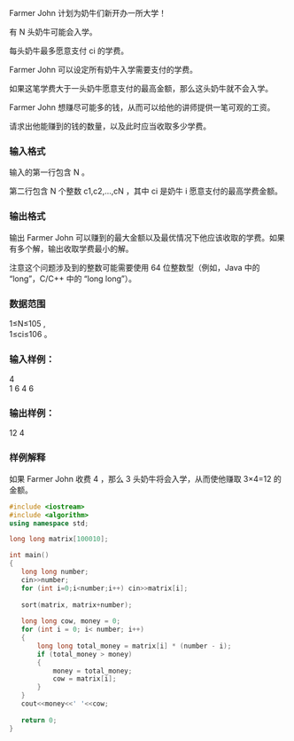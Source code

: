 Farmer John 计划为奶牛们新开办一所大学！

有 N
 头奶牛可能会入学。

每头奶牛最多愿意支付 ci
 的学费。

Farmer John 可以设定所有奶牛入学需要支付的学费。

如果这笔学费大于一头奶牛愿意支付的最高金额，那么这头奶牛就不会入学。

Farmer John 想赚尽可能多的钱，从而可以给他的讲师提供一笔可观的工资。

请求出他能赚到的钱的数量，以及此时应当收取多少学费。

### 输入格式
输入的第一行包含 N
。

第二行包含 N
 个整数 c1,c2,…,cN
，其中 ci
 是奶牛 i
 愿意支付的最高学费金额。

### 输出格式
输出 Farmer John 可以赚到的最大金额以及最优情况下他应该收取的学费。如果有多个解，输出收取学费最小的解。

注意这个问题涉及到的整数可能需要使用 64
 位整数型（例如，Java 中的 “long”，C/C++ 中的 “long long”）。

### 数据范围
1≤N≤105
,  
1≤ci≤106
。

### 输入样例：
4  
1 6 4 6
### 输出样例：
12 4
### 样例解释
如果 Farmer John 收费 4
，那么 3
 头奶牛将会入学，从而使他赚取 3×4=12
 的金额。
 
 ```c++
 #include <iostream>
#include <algorithm>
using namespace std;

long long matrix[100010];

int main()
{
    long long number;
    cin>>number;
    for (int i=0;i<number;i++) cin>>matrix[i];
    
    sort(matrix, matrix+number);
    
    long long cow, money = 0;
    for (int i = 0; i< number; i++)
    {
        long long total_money = matrix[i] * (number - i);
        if (total_money > money)
        {
            money = total_money;
            cow = matrix[i];
        }
    }
    cout<<money<<' '<<cow;
    
    return 0;
}
 ```
